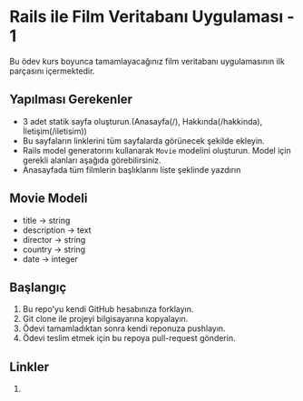 # Rails ile Film Veritabanı Uygulaması - 1

Bu ödev kurs boyunca tamamlayacağınız film veritabanı uygulamasının ilk parçasını içermektedir.

## Yapılması Gerekenler

* 3 adet statik sayfa oluşturun.(Anasayfa(/), Hakkında(/hakkinda), İletişim(/iletisim))
* Bu sayfaların linklerini tüm sayfalarda görünecek şekilde ekleyin.
* Rails model generatorını kullanarak `Movie` modelini oluşturun. Model için gerekli alanları aşağıda görebilirsiniz.
* Anasayfada tüm filmlerin başlıklarını liste şeklinde yazdırın

## Movie Modeli

* title -> string
* description -> text
* director -> string
* country -> string
* date -> integer

## Başlangıç

1. Bu repo'yu kendi GitHub hesabınıza forklayın.
2. Git clone ile projeyi bilgisayarına kopyalayın.
3. Ödevi tamamladıktan sonra kendi reponuza pushlayın.
4. Ödevi teslim etmek için bu repoya pull-request gönderin.

## Linkler

1.
